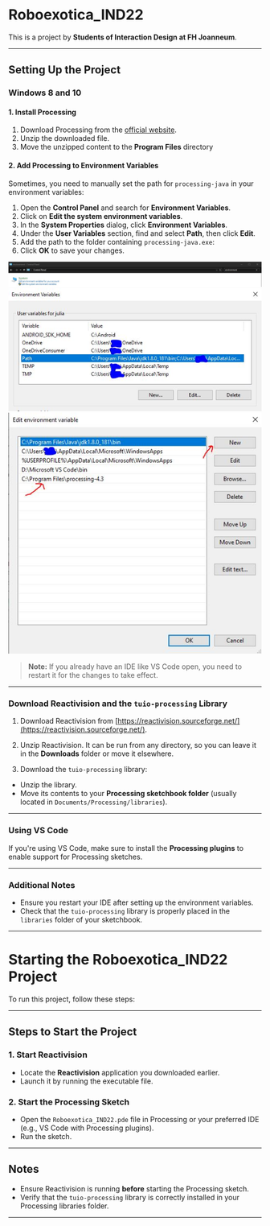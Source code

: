 # Roboexotica_IND22

This is a project by **Students of Interaction Design at FH Joanneum**.

---

## Setting Up the Project

### Windows 8 and 10

#### 1. Install Processing
1. Download Processing from the [official website](https://processing.org/download/).
2. Unzip the downloaded file.
3. Move the unzipped content to the **Program Files** directory


#### 2. Add Processing to Environment Variables
Sometimes, you need to manually set the path for `processing-java` in your environment variables:

1. Open the **Control Panel** and search for **Environment Variables**.
2. Click on **Edit the system environment variables**.
3. In the **System Properties** dialog, click **Environment Variables**.
4. Under the **User Variables** section, find and select **Path**, then click **Edit**.
5. Add the path to the folder containing `processing-java.exe`:
6. Click **OK** to save your changes.

![Controll Panel](images/controllpanel.jpg)
![Environment Variables](images/environmentvariables.jpg)
![Add New](images/addnew.jpg)

> **Note:** If you already have an IDE like VS Code open, you need to restart it for the changes to take effect.

---

### Download Reactivision and the `tuio-processing` Library
1. Download Reactivision from [https://reactivision.sourceforge.net/](https://reactivision.sourceforge.net/).
2. Unzip Reactivision. It can be run from any directory, so you can leave it in the **Downloads** folder or move it elsewhere.

3. Download the `tuio-processing` library:
- Unzip the library.
- Move its contents to your **Processing sketchbook folder** (usually located in `Documents/Processing/libraries`).

---

### Using VS Code
If you're using VS Code, make sure to install the **Processing plugins** to enable support for Processing sketches.

---

### Additional Notes
- Ensure you restart your IDE after setting up the environment variables.
- Check that the `tuio-processing` library is properly placed in the `libraries` folder of your sketchbook.

---


# Starting the Roboexotica_IND22 Project

To run this project, follow these steps:

---

## Steps to Start the Project

### 1. Start Reactivision
- Locate the **Reactivision** application you downloaded earlier.
- Launch it by running the executable file.

### 2. Start the Processing Sketch
- Open the `Roboexotica_IND22.pde` file in Processing or your preferred IDE (e.g., VS Code with Processing plugins).
- Run the sketch.

---

## Notes
- Ensure Reactivision is running **before** starting the Processing sketch.
- Verify that the `tuio-processing` library is correctly installed in your Processing libraries folder.

---
